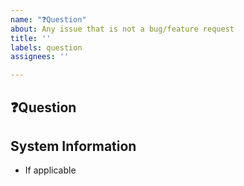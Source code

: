 ```yaml
---
name: "❓Question"
about: Any issue that is not a bug/feature request
title: ''
labels: question
assignees: ''

---
```


## ❓Question

## System Information
- If applicable

